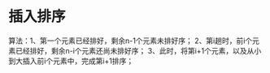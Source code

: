 # 插入排序
算法：1、第一个元素已经排好，剩余n-1个元素未排好序；
     2、第i趟时，前i个元素已经排好，剩余n-i个元素还尚未排好序；
     3、此时，将第i+1个元素，以及从小到大插入前i个元素中，完成第i+1排序；